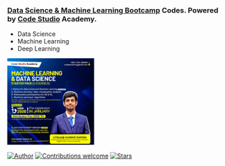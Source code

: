### [Data Science & Machine Learning Bootcamp](https://www.facebook.com/codestudio4/photos/a.1932899003723256/1924432481236575/) Codes. Powered by [Code Studio](https://www.facebook.com/codestudio4) Academy.

- Data Science
- Machine Learning
- Deep Learning

<img src="https://github.com/utshabkg/DS-ML-Bootcamp/blob/main/bootcamp%20poster.jpg" alt="Bootcamp Poster" width="200"/>

[![Author](https://img.shields.io/badge/author-utshabkg-red)](https://github.com/utshabkg/)
[![Contributions welcome](https://img.shields.io/badge/contributions-welcome-blue.svg?style=flat)](https://github.com/utshabkg/DS-ML-Bootcamp/)
[![Stars](https://img.shields.io/github/stars/utshabkg/DS-ML-Bootcamp?style=social)](https://github.com/utshabkg/DS-ML-Bootcamp/stargazers)
